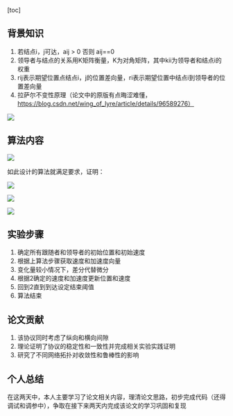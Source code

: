 [toc]

## 背景知识

1. 若结点i，j可达，aij > 0 否则 aij==0
2. 领导者与结点的关系用K矩阵衡量，K为对角矩阵，其中kii为领导者和结点i的权重
3. rij表示期望位置点结点i，j的位置差向量，ri表示期望位置中结点i到领导者的位置差向量
4. 拉萨尔不变性原理（论文中的原版有点晦涩难懂，https://blog.csdn.net/wing_of_lyre/article/details/96589276）

![](https://wyj-bck.oss-cn-guangzhou.aliyuncs.com/pic/20220711165514.png)

## 算法内容

![](https://wyj-bck.oss-cn-guangzhou.aliyuncs.com/pic/20220711165645.png)

如此设计的算法就满足要求，证明：

![](https://wyj-bck.oss-cn-guangzhou.aliyuncs.com/pic/20220711170753.png)

![](https://wyj-bck.oss-cn-guangzhou.aliyuncs.com/pic/20220711170819.png)

![](https://wyj-bck.oss-cn-guangzhou.aliyuncs.com/pic/20220711170842.png)

## 实验步骤

1. 确定所有跟随者和领导者的初始位置和初始速度
2. 根据上算法步骤获取速度和加速度向量
3. 变化量较小情况下，差分代替微分
4. 根据2确定的速度和加速度更新位置和速度
5. 回到2直到到达设定结束阈值
6. 算法结束

## 论文贡献

1. 该协议同时考虑了纵向和横向间隙
2. 理论证明了协议的稳定性和一致性并完成相关实验实践证明
3. 研究了不同网络拓扑对收敛性和鲁棒性的影响

## 个人总结

在这两天中，本人主要学习了论文相关内容，理清论文思路，初步完成代码（还得调试和调参中），争取在接下来两天内完成该论文的学习巩固和复现